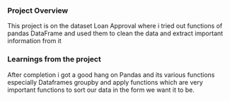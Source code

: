 ### Project Overview

 This project is on the dataset Loan Approval where i tried out functions of pandas DataFrame and used them to clean the data and extract important information from it


### Learnings from the project

 After completion i got a good hang on Pandas and its various functions especially Dataframes groupby and apply functions which are very important functions to sort our data in the form we want it to be. 


